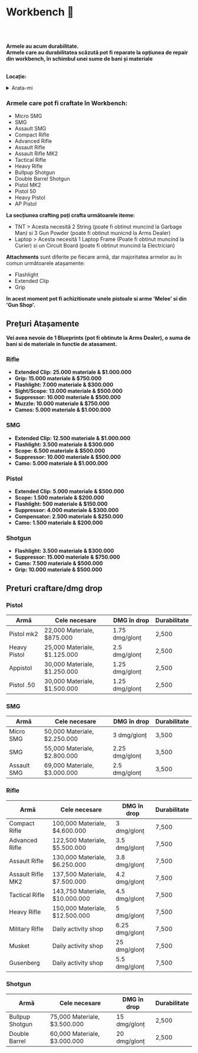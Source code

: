 # Workbench  🔧
<br><br>
<div class="danger-container">
<summary><strong>Armele au acum durabilitate.</strong></summary>  
<summary><strong>Armele care au durabilitatea scăzută pot fi reparate la opțiunea de repair din workbench, în schimbul unei sume de bani și materiale</strong></summary>
</div><br>

**Locație:**  
<details class="details custom-block">
<summary>Arata-mi</summary>
<img src="https://i.imgur.com/jHjTYAO.png" alt="">
</details>

### Armele care pot fi craftate în Workbench:

- Micro SMG  
- SMG  
- Assault SMG  
- Compact Rifle  
- Advanced Rifle  
- Assault Rifle  
- Assault Rifle MK2  
- Tactical Rifle  
- Heavy Rifle  
- Bullpup Shotgun  
- Double Barrel Shotgun  
- Pistol MK2  
- Pistol 50  
- Heavy Pistol  
- AP Pistol  

<strong>La secțiunea crafting poți crafta următoarele iteme:</strong>
- TNT > Acesta necesită 2 String (poate fi obtinut muncind la Garbage Man) si 3 Gun Powder (poate fi obtinut municnd la Arms Dealer)
- Laptop  > Acesta necesită 1 Laptop Frame (Poate fi obtinut muncind la Curier) si un Circuit Board (poate fi obtinut muncind la Electrician)

<strong>Attachments</strong> sunt diferite pe fiecare armă, dar majoritatea armelor au în comun următoarele atașamente:  
- Flashlight  
- Extended Clip  
- Grip  

<b>In acest moment pot fi achizitionate unele pistoale si arme 'Melee' si din 'Gun Shop'.<b>

## Prețuri Atașamente

Vei avea nevoie de 1 Blueprints (pot fi obtinute la Arms Dealer), o suma de bani si de materiale in functie de atasament.

### <strong>Rifle</strong> 
- **Extended Clip**: 25.000 materiale & $1.000.000  
- **Grip**: 15.000 materiale & $750.000  
- **Flashlight**: 7.000 materiale & $300.000  
- **Sight/Scope**: 13.000 materiale & $500.000  
- **Suppressor**: 10.000 materiale & $500.000  
- **Muzzle**: 10.000 materiale & $750.000  
- **Camos**: 5.000 materiale & $1.000.000  


### <strong>SMG</strong>
- **Extended Clip**: 12.500 materiale & $1.000.000  
- **Flashlight**: 3.500 materiale & $300.000  
- **Scope**: 6.500 materiale & $500.000  
- **Suppressor**: 10.000 materiale & $500.000  
- **Camo**: 5.000 materiale & $1.000.000  


### <strong>Pistol</strong>
- **Extended Clip**: 5.000 materiale & $500.000  
- **Scope**: 1.500 materiale & $200.000  
- **Flashlight**: 500 materiale & $150.000  
- **Suppressor**: 4.000 materiale & $300.000  
- **Compensator**: 2.500 materiale & $250.000  
- **Camo**: 1.500 materiale & $200.000  


### <strong>Shotgun</strong>
- **Flashlight**: 3.500 materiale & $300.000  
- **Suppressor**: 15.000 materiale & $750.000  
- **Camo**: 7.500 materiale & $500.000  
- **Grip**: 10.000 materiale & $500.000  

## Preturi craftare/dmg drop


### <strong>Pistol</strong>

| Armă             | Cele necesare                     | DMG în drop  | Durabilitate |
|------------------|-----------------------------------|--------------|--------------|
| Pistol mk2       | 22,000 Materiale, $875.000       | 1.75 dmg/glonț | 2,500        |
| Heavy Pistol     | 25,000 Materiale, $1.125.000     | 2.5 dmg/glonț  | 2,500        |
| Appistol         | 30,000 Materiale, $1.250.000     | 1.25 dmg/glonț | 2,500        |
| Pistol .50       | 30,000 Materiale, $1.500.000     | 1.25 dmg/glonț | 2,500        |

### <strong>SMG</strong>

| Armă             | Cele necesare                     | DMG în drop  | Durabilitate |
|------------------|-----------------------------------|--------------|--------------|
| Micro SMG        | 50,000 Materiale, $2.250.000     | 3 dmg/glonț   | 3,500        |
| SMG              | 55,000 Materiale, $2.800.000     | 2.25 dmg/glonț| 3,500        |
| Assault SMG      | 69,000 Materiale, $3.000.000     | 2.5 dmg/glonț | 3,500        |

### <strong>Rifle</strong>

| Armă               | Cele necesare                         | DMG în drop  | Durabilitate |
|--------------------|---------------------------------------|--------------|--------------|
| Compact Rifle      | 100,000 Materiale, $4.600.000        | 3 dmg/glonț   | 7,500        |
| Advanced Rifle     | 122,500 Materiale, $5.500.000        | 3.5 dmg/glonț | 7,500        |
| Assault Rifle      | 130,000 Materiale, $6.250.000        | 3.8 dmg/glonț | 7,500        |
| Assault Rifle MK2  | 137,500 Materiale, $7.500.000        | 4.2 dmg/glonț | 7,500        |
| Tactical Rifle     | 143,750 Materiale, $10.000.000       | 4.5 dmg/glonț | 7,500        |
| Heavy Rifle        | 150,000 Materiale, $12.500.000       | 5 dmg/glonț   | 7,500        |
| Military Rifle     | Daily activity shop                  | 6.25 dmg/glonț| 7,500        |
| Musket             | Daily activity shop                  | 25 dmg/glonț  | 7,500        |
| Gusenberg          | Daily activity shop                  | 5.5 dmg/glonț | 7,500        |


### <strong>Shotgun</strong>

| Armă             | Cele necesare                     | DMG în drop  | Durabilitate |
|------------------|-----------------------------------|--------------|--------------|
| Bullpup Shotgun  | 75,000 Materiale, $3.500.000     | 15 dmg/glonț  | 2,500        |
| Double Barrel    | 60,000 Materiale, $3.000.000     | 20 dmg/glonț  | 2,500        |